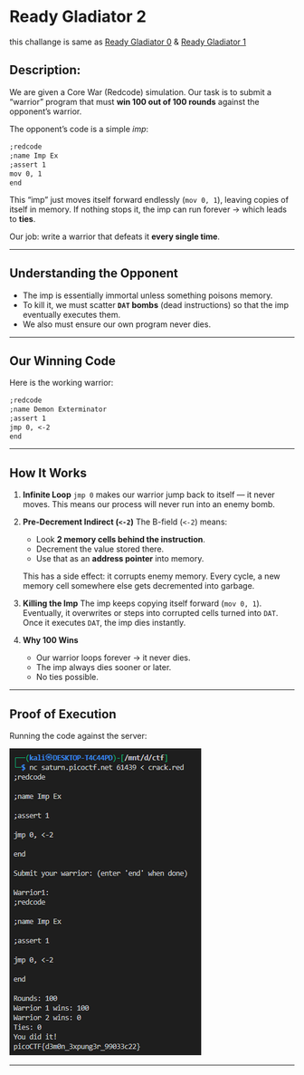 # **Ready Gladiator 2**

this challange is same as [Ready Gladiator 0](../28/) & [Ready Gladiator 1](../29/)

## Description:

We are given a Core War (Redcode) simulation. Our task is to submit a “warrior” program that must **win 100 out of 100 rounds** against the opponent’s warrior.

The opponent’s code is a simple *imp*:

```redcode
;redcode
;name Imp Ex
;assert 1
mov 0, 1
end
```

This “imp” just moves itself forward endlessly (`mov 0, 1`), leaving copies of itself in memory.
If nothing stops it, the imp can run forever → which leads to **ties**.

Our job: write a warrior that defeats it **every single time**.

---

## Understanding the Opponent

* The imp is essentially immortal unless something poisons memory.
* To kill it, we must scatter **`DAT` bombs** (dead instructions) so that the imp eventually executes them.
* We also must ensure our own program never dies.

---

## Our Winning Code

Here is the working warrior:

```redcode
;redcode
;name Demon Exterminator
;assert 1
jmp 0, <-2
end
```

---

## How It Works

1. **Infinite Loop**
   `jmp 0` makes our warrior jump back to itself — it never moves.
   This means our process will never run into an enemy bomb.

2. **Pre-Decrement Indirect (`<-2`)**
   The B-field (`<-2`) means:

   * Look **2 memory cells behind the instruction**.
   * Decrement the value stored there.
   * Use that as an **address pointer** into memory.

   This has a side effect: it corrupts enemy memory.
   Every cycle, a new memory cell somewhere else gets decremented into garbage.

3. **Killing the Imp**
   The imp keeps copying itself forward (`mov 0, 1`).
   Eventually, it overwrites or steps into corrupted cells turned into `DAT`.
   Once it executes `DAT`, the imp dies instantly.

4. **Why 100 Wins**

   * Our warrior loops forever → it never dies.
   * The imp always dies sooner or later.
   * No ties possible.

---

## Proof of Execution

Running the code against the server:

![result](./img/result.png)

---
